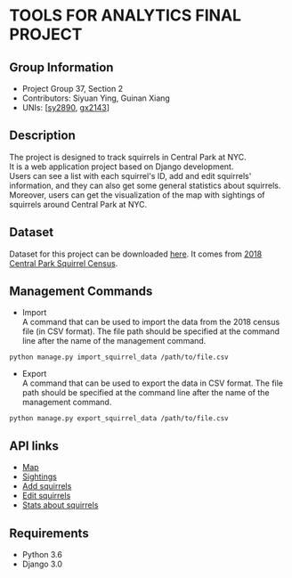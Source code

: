 # TOOLS FOR ANALYTICS FINAL PROJECT
## Group Information
* Project Group 37, Section 2
* Contributors: Siyuan Ying, Guinan Xiang
* UNIs: [[sy2890](https://github.com/sy2890), [gx2143](https://github.com/Amber-Xiang)]         

## Description
The project is designed to track squirrels in Central Park at NYC.    
It is a web application project based on Django development.      
Users can see a list with each squirrel's ID, add and edit squirrels' information, and they can also get some general statistics about squirrels. Moreover, users can get the visualization of the map with sightings of squirrels around Central Park at NYC.       

## Dataset
Dataset for this project can be downloaded [here](https://data.cityofnewyork.us/api/views/vfnx-vebw/rows.csv).
It comes from [2018 Central Park Squirrel Census](https://data.cityofnewyork.us/Environment/2018-Central-Park-Squirrel-Census-Squirrel-Data/vfnx-vebw).         

## Management Commands
* Import     
A command that can be used to import the data from the 2018 census file (in CSV format). The file path should be specified at the command line after the name of the management command. 
```
python manage.py import_squirrel_data /path/to/file.csv
```     
* Export      
A command that can be used to export the data in CSV format. The file path should be specified at the command line after the name of the management command.
```
python manage.py export_squirrel_data /path/to/file.csv
```       

## API links
* [Map](https://engaged-plasma-253100.appspot.com/map/)
* [Sightings](https://engaged-plasma-253100.appspot.com/sightings/)
* [Add squirrels](https://engaged-plasma-253100.appspot.com/sightings/add/)
* [Edit squirrels](https://engaged-plasma-253100.appspot.com/sightings/37F-PM-1014-03/)
* [Stats about squirrels](https://engaged-plasma-253100.appspot.com/sightings/stats/)        

## Requirements
* Python 3.6
* Django 3.0

